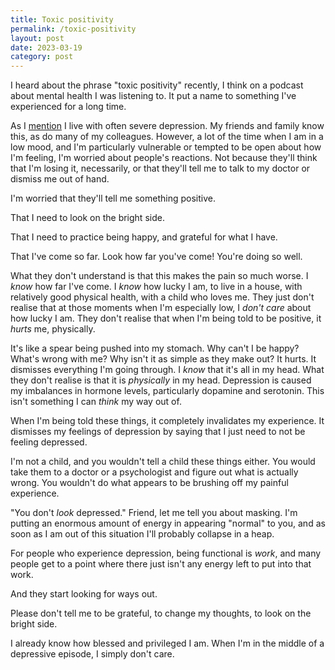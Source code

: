 ```yaml
---
title: Toxic positivity
permalink: /toxic-positivity
layout: post
date: 2023-03-19
category: post
---
```


I heard about the phrase "toxic positivity" recently, I think on a podcast about mental health I was listening to. It put a name to something I've experienced for a long time.

As I [mention](/about-me) I live with often severe depression. My friends and family know this, as do many of my colleagues. However, a lot of the time when I am in a low mood, and I'm particularly vulnerable or tempted to be open about how I'm feeling, I'm worried about people's reactions. Not because they'll think that I'm losing it, necessarily, or that they'll tell me to talk to my doctor or dismiss me out of hand.

I'm worried that they'll tell me something positive.

That I need to look on the bright side.

That I need to practice being happy, and grateful for what I have.

That I've come so far. Look how far you've come! You're doing so well.

What they don't understand is that this makes the pain so much worse. I _know_ how far I've come. I _know_ how lucky I am, to live in a house, with relatively good physical health, with a child who loves me. They just don't realise that at those moments when I'm especially low, I _don't care_ about how lucky I am. They don't realise that when I'm being told to be positive, it _hurts_ me, physically.

It's like a spear being pushed into my stomach. Why can't I be happy? What's wrong with me? Why isn't it as simple as they make out? It hurts. It dismisses everything I'm going through. I _know_ that it's all in my head. What they don't realise is that it is _physically_ in my head. Depression is caused my imbalances in hormone levels, particularly dopamine and serotonin. This isn't something I can _think_ my way out of.

When I'm being told these things, it completely invalidates my experience. It dismisses my feelings of depression by saying that I just need to not be feeling depressed.

I'm not a child, and you wouldn't tell a child these things either. You would take them to a doctor or a psychologist and figure out what is actually wrong. You wouldn't do what appears to be brushing off my painful experience.

"You don't _look_ depressed." Friend, let me tell you about masking. I'm putting an enormous amount of energy in appearing "normal" to you, and as soon as I am out of this situation I'll probably collapse in a heap.

For people who experience depression, being functional is _work_, and many people get to a point where there just isn't any energy left to put into that work.

And they start looking for ways out.

Please don't tell me to be grateful, to change my thoughts, to look on the bright side.

I already know how blessed and privileged I am. When I'm in the middle of a depressive episode, I simply don't care.


